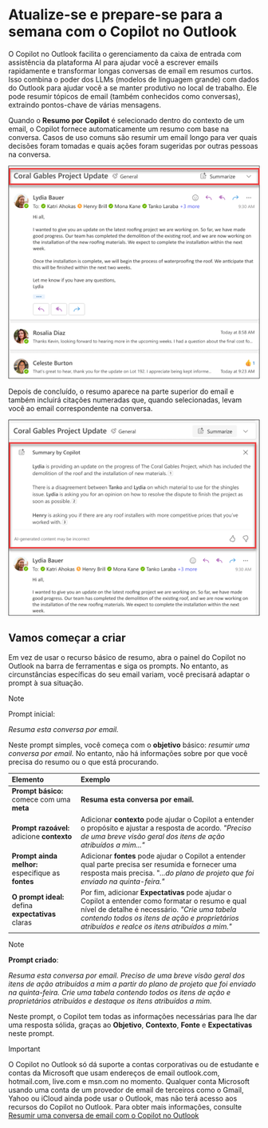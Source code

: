 # Atualize-se e prepare-se para a semana com o Copilot no Outlook

O Copilot no Outlook facilita o gerenciamento da caixa de entrada com assistência da plataforma AI para ajudar você a escrever emails rapidamente e transformar longas conversas de email em resumos curtos. Isso combina o poder dos LLMs (modelos de linguagem grande) com dados do Outlook para ajudar você a se manter produtivo no local de trabalho. Ele pode resumir tópicos de email (também conhecidos como conversas), extraindo pontos-chave de várias mensagens.

Quando o **Resumo por Copilot** é selecionado dentro do contexto de um email, o Copilot fornece automaticamente um resumo com base na conversa. Casos de uso comuns são resumir um email longo para ver quais decisões foram tomadas e quais ações foram sugeridas por outras pessoas na conversa.

![Captura de tela da experiência do Resumo por Copilot no Outlook.](../media/summarize_copilot-summarize-outlook.png)

Depois de concluído, o resumo aparece na parte superior do email e também incluirá citações numeradas que, quando selecionadas, levam você ao email correspondente na conversa.

![Captura de tela do resultados do Resumo pelo Copilot no Outlook.](../media/summarize_copilot-summarize-results-outlook.png)

## Vamos começar a criar

Em vez de usar o recurso básico de resumo, abra o painel do Copilot no Outlook na barra de ferramentas e siga os prompts. No entanto, as circunstâncias específicas do seu email variam, você precisará adaptar o prompt à sua situação.

> [!NOTE]
> Prompt inicial:
>
> _Resuma esta conversa por email._

Neste prompt simples, você começa com o **objetivo** básico: _resumir uma conversa por email._ No entanto, não há informações sobre por que você precisa do resumo ou o que está procurando.

| Elemento | Exemplo |
| :------ | :------- |
| **Prompt básico:** comece com uma **meta** | **Resuma esta conversa por email.** |
| **Prompt razoável:** adicione **contexto** | Adicionar **contexto** pode ajudar o Copilot a entender o propósito e ajustar a resposta de acordo. _"Preciso de uma breve visão geral dos itens de ação atribuídos a mim..."_ |
| **Prompt ainda melhor:** especifique as **fontes** | Adicionar **fontes** pode ajudar o Copilot a entender qual parte precisa ser resumida e fornecer uma resposta mais precisa. "_...do plano de projeto que foi enviado na quinta-feira."_ |
| **O prompt ideal:** defina **expectativas** claras | Por fim, adicionar **Expectativas** pode ajudar o Copilot a entender como formatar o resumo e qual nível de detalhe é necessário. _"Crie uma tabela contendo todos os itens de ação e proprietários atribuídos e realce os itens atribuídos a mim."_ |

> [!NOTE]
> **Prompt criado**:
>
> _Resuma esta conversa por email. Preciso de uma breve visão geral dos itens de ação atribuídos a mim a partir do plano de projeto que foi enviado na quinta-feira. Crie uma tabela contendo todos os itens de ação e proprietários atribuídos e destaque os itens atribuídos a mim._

Neste prompt, o Copilot tem todas as informações necessárias para lhe dar uma resposta sólida, graças ao **Objetivo**, **Contexto**, **Fonte** e **Expectativas** neste prompt.

> [!IMPORTANT]
> O Copilot no Outlook só dá suporte a contas corporativas ou de estudante e contas da Microsoft que usam endereços de email outlook.com, hotmail.com, live.com e msn.com no momento. Qualquer conta Microsoft usando uma conta de um provedor de email de terceiros como o Gmail, Yahoo ou iCloud ainda pode usar o Outlook, mas não terá acesso aos recursos do Copilot no Outlook. Para obter mais informações, consulte [Resumir uma conversa de email com o Copilot no Outlook](https://support.microsoft.com/office/summarize-an-email-thread-with-copilot-in-outlook-a79873f2-396b-46dc-b852-7fe5947ab640)
